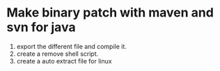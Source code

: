 Make binary patch with maven and svn for java
===============================================
1. export the different file and compile it.
2. create a remove shell script.
3. create a auto extract file for linux

